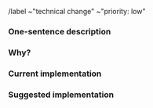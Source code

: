 /label ~"technical change" ~"priority: low"

<!--
    This template is for changes that do not affect the behaviour of the website.

    ** If you are not in the Technicie, there is a very high chance that you
       should not use this template

    Examples:

     * Changes in CI
     * Refactoring of code
     * Technicie-facing documentation
-->

### One-sentence description

<!-- Please provide a brief description of the issue. Don't go into specifics. -->

### Why?

<!-- Please motivate why we should invest into this change -->

### Current implementation

<!-- If relevant, describe how it's done currently -->

### Suggested implementation

<!-- Provide (a) suggestion(s) for how we could approach this -->
